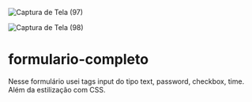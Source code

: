 ![Captura de Tela (97)](https://user-images.githubusercontent.com/108637829/223595919-0d4f72fa-cee0-459f-b66a-fbaaa71deeab.png)


![Captura de Tela (98)](https://user-images.githubusercontent.com/108637829/223595924-ed8c1351-0b7b-4e23-a952-ac255d43ee96.png)
# formulario-completo
Nesse formulário usei tags input do tipo text, password, checkbox, time. Além da estilização com CSS.
